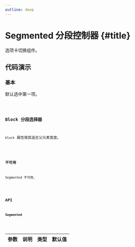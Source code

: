 ```yaml
---
outline: deep
---
```


# Segmented 分段控制器 {#title}

选项卡切换组件。

## 代码演示

### 基本

默认选中第一项。

<Code path="segmented/Base" />

### Block 分段选择器

`block` 属性使其适合父元素宽度。

<Code path="segmented/Block" />

### 不可用

Segmented 不可用。

<Code path="segmented/Disabled" />

## API

### Segmented

<div class="vp-table">

| 参数      | 说明 | 类型 | 默认值
| ----------- | ----------- | ----------- | ----------- |

</div>